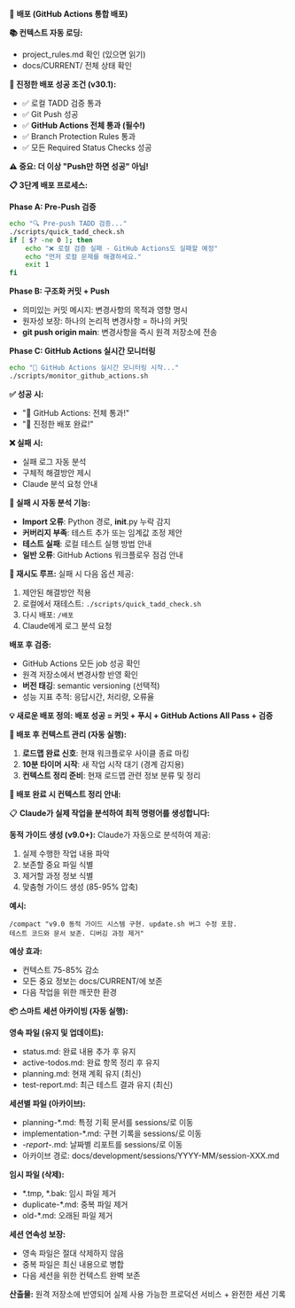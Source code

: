 🚀 **배포 (GitHub Actions 통합 배포)**

**📚 컨텍스트 자동 로딩:**
- project_rules.md 확인 (있으면 읽기)
- docs/CURRENT/ 전체 상태 확인

**🎯 진정한 배포 성공 조건 (v30.1):**
- ✅ 로컬 TADD 검증 통과
- ✅ Git Push 성공  
- ✅ **GitHub Actions 전체 통과 (필수!)**
- ✅ Branch Protection Rules 통과
- ✅ 모든 Required Status Checks 성공

**⚠️ 중요: 더 이상 "Push만 하면 성공" 아님!**

**📋 3단계 배포 프로세스:**

**Phase A: Pre-Push 검증**
```bash
echo "🔍 Pre-push TADD 검증..."
./scripts/quick_tadd_check.sh
if [ $? -ne 0 ]; then
    echo "❌ 로컬 검증 실패 - GitHub Actions도 실패할 예정"
    echo "먼저 로컬 문제를 해결하세요."
    exit 1
fi
```

**Phase B: 구조화 커밋 + Push**
- 의미있는 커밋 메시지: 변경사항의 목적과 영향 명시
- 원자성 보장: 하나의 논리적 변경사항 = 하나의 커밋
- **git push origin main**: 변경사항을 즉시 원격 저장소에 전송

**Phase C: GitHub Actions 실시간 모니터링**
```bash
echo "🔄 GitHub Actions 실시간 모니터링 시작..."
./scripts/monitor_github_actions.sh
```

**✅ 성공 시:**
- "🎉 GitHub Actions: 전체 통과!"
- "🎉 진정한 배포 완료!" 

**❌ 실패 시:**
- 실패 로그 자동 분석
- 구체적 해결방안 제시
- Claude 분석 요청 안내

**🔧 실패 시 자동 분석 기능:**
- **Import 오류**: Python 경로, __init__.py 누락 감지
- **커버리지 부족**: 테스트 추가 또는 임계값 조정 제안  
- **테스트 실패**: 로컬 테스트 실행 방법 안내
- **일반 오류**: GitHub Actions 워크플로우 점검 안내

**🔄 재시도 루프:**
실패 시 다음 옵션 제공:
1. 제안된 해결방안 적용
2. 로컬에서 재테스트: `./scripts/quick_tadd_check.sh`
3. 다시 배포: `/배포`
4. Claude에게 로그 분석 요청

**배포 후 검증:**
- GitHub Actions 모든 job 성공 확인
- 원격 저장소에서 변경사항 반영 확인
- **버전 태깅**: semantic versioning (선택적)
- 성능 지표 추적: 응답시간, 처리량, 오류율

**💡 새로운 배포 정의:**
**배포 성공 = 커밋 + 푸시 + GitHub Actions All Pass + 검증**

**🧠 배포 후 컨텍스트 관리 (자동 실행):**
1. **로드맵 완료 신호**: 현재 워크플로우 사이클 종료 마킹
2. **10분 타이머 시작**: 새 작업 시작 대기 (경계 감지용)
3. **컨텍스트 정리 준비**: 현재 로드맵 관련 정보 분류 및 정리

**🔄 배포 완료 시 컨텍스트 정리 안내:**

📋 **Claude가 실제 작업을 분석하여 최적 명령어를 생성합니다:**

**동적 가이드 생성 (v9.0+):**
Claude가 자동으로 분석하여 제공:
1. 실제 수행한 작업 내용 파악
2. 보존할 중요 파일 식별
3. 제거할 과정 정보 식별
4. 맞춤형 가이드 생성 (85-95% 압축)

**예시:**
```
/compact "v9.0 동적 가이드 시스템 구현. update.sh 버그 수정 포함. 
테스트 코드와 문서 보존. 디버깅 과정 제거"
```

**예상 효과:**
- 컨텍스트 75-85% 감소
- 모든 중요 정보는 docs/CURRENT/에 보존
- 다음 작업을 위한 깨끗한 환경

**📦 스마트 세션 아카이빙 (자동 실행):**

**영속 파일 (유지 및 업데이트):**
- status.md: 완료 내용 추가 후 유지
- active-todos.md: 완료 항목 정리 후 유지
- planning.md: 현재 계획 유지 (최신)
- test-report.md: 최근 테스트 결과 유지 (최신)

**세션별 파일 (아카이브):**
- planning-*.md: 특정 기획 문서를 sessions/로 이동
- implementation-*.md: 구현 기록을 sessions/로 이동
- *-report-*.md: 날짜별 리포트를 sessions/로 이동
- 아카이브 경로: docs/development/sessions/YYYY-MM/session-XXX.md

**임시 파일 (삭제):**
- *.tmp, *.bak: 임시 파일 제거
- duplicate-*.md: 중복 파일 제거
- old-*.md: 오래된 파일 제거

**세션 연속성 보장:**
- 영속 파일은 절대 삭제하지 않음
- 중복 파일은 최신 내용으로 병합
- 다음 세션을 위한 컨텍스트 완벽 보존

**산출물:** 원격 저장소에 반영되어 실제 사용 가능한 프로덕션 서비스 + 완전한 세션 기록